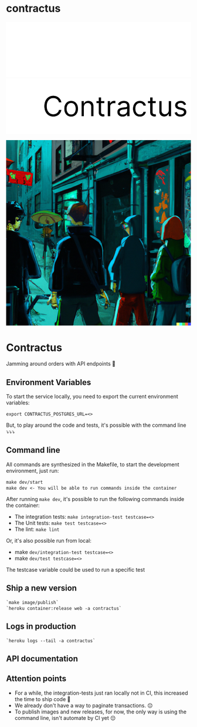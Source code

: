 # contractus

![Logo](/assets/blackbackground.png#gh-dark-mode-only)
![Logo](/assets/whitebackgroun.png#gh-light-mode-only)

![image](assets/contractus.png)


# Contractus

Jamming around orders with API endpoints 🎸

## Environment Variables

To start the service locally, you need to export the current environment variables:

    export CONTRACTUS_POSTGRES_URL=<>

But, to play around the code and tests, it's possible with the command line ⤵️⤵️⤵️

## Command line
All commands are synthesized in the Makefile, to start the development environment, just run:

    make dev/start
    make dev <- You will be able to run commands inside the container

After running `make dev`, it's possible to run the following commands inside the container:
    
- The integration tests: `make integration-test testcase=<>`
- The Unit tests: `make test testcase=<>`
- The lint: `make lint`

Or, it's also possible run from local:

- make `dev/integration-test testcase=<>`
- make `dev/test testcase=<>`

The testcase variable could be used to run a specific test

## Ship a new version
    `make image/publish`
    `heroku container:release web -a contractus`

## Logs in production
    `heroku logs --tail -a contractus`

## API documentation


## Attention points 
 - For a while, the integration-tests just ran locally not in CI, this increased the time to ship code 🚀
 - We already don't have a way to paginate transactions. 😔
 - To publish images and new releases, for now, the only way is using the command line, isn't automate by CI yet 😔
